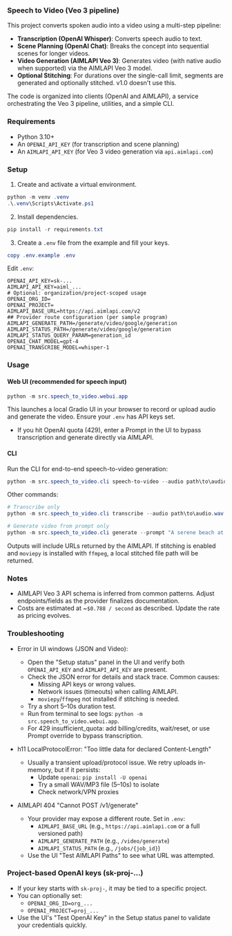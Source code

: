 ### Speech to Video (Veo 3 pipeline)

This project converts spoken audio into a video using a multi-step pipeline:

- **Transcription (OpenAI Whisper)**: Converts speech audio to text.
- **Scene Planning (OpenAI Chat)**: Breaks the concept into sequential scenes for longer videos.
- **Video Generation (AIMLAPI Veo 3)**: Generates video (with native audio when supported) via the AIMLAPI Veo 3 model.
- **Optional Stitching**: For durations over the single-call limit, segments are generated and optionally stitched. v1.0 doesn't use this.

The code is organized into clients (OpenAI and AIMLAPI), a service orchestrating the Veo 3 pipeline, utilities, and a simple CLI.

### Requirements

- Python 3.10+
- An `OPENAI_API_KEY` (for transcription and scene planning)
- An `AIMLAPI_API_KEY` (for Veo 3 video generation via `api.aimlapi.com`)

### Setup

1) Create and activate a virtual environment.

```powershell
python -m venv .venv
.\.venv\Scripts\Activate.ps1
```

2) Install dependencies.

```powershell
pip install -r requirements.txt
```

3) Create a `.env` file from the example and fill your keys.

```powershell
copy .env.example .env
```

Edit `.env`:

```
OPENAI_API_KEY=sk-...
AIMLAPI_API_KEY=aiml_...
# Optional: organization/project-scoped usage
OPENAI_ORG_ID=
OPENAI_PROJECT=
AIMLAPI_BASE_URL=https://api.aimlapi.com/v2
## Provider route configuration (per sample program)
AIMLAPI_GENERATE_PATH=/generate/video/google/generation
AIMLAPI_STATUS_PATH=/generate/video/google/generation
AIMLAPI_STATUS_QUERY_PARAM=generation_id
OPENAI_CHAT_MODEL=gpt-4
OPENAI_TRANSCRIBE_MODEL=whisper-1
```

### Usage

#### Web UI (recommended for speech input)

```powershell
python -m src.speech_to_video.webui.app
```

This launches a local Gradio UI in your browser to record or upload audio and generate the video. Ensure your `.env` has API keys set.

- If you hit OpenAI quota (429), enter a Prompt in the UI to bypass transcription and generate directly via AIMLAPI.

#### CLI

Run the CLI for end-to-end speech-to-video generation:

```powershell
python -m src.speech_to_video.cli speech-to-video --audio path\to\audio.wav --duration 60 --quality high
```

Other commands:

```powershell
# Transcribe only
python -m src.speech_to_video.cli transcribe --audio path\to\audio.wav

# Generate video from prompt only
python -m src.speech_to_video.cli generate --prompt "A serene beach at sunset" --duration 10 --quality high
```

Outputs will include URLs returned by the AIMLAPI. If stitching is enabled and `moviepy` is installed with `ffmpeg`, a local stitched file path will be returned.

### Notes

- AIMLAPI Veo 3 API schema is inferred from common patterns. Adjust endpoints/fields as the provider finalizes documentation.
- Costs are estimated at ~`$0.788 / second` as described. Update the rate as pricing evolves.

### Troubleshooting

- Error in UI windows (JSON and Video):
  - Open the "Setup status" panel in the UI and verify both `OPENAI_API_KEY` and `AIMLAPI_API_KEY` are present.
  - Check the JSON error for details and stack trace. Common causes:
    - Missing API keys or wrong values.
    - Network issues (timeouts) when calling AIMLAPI.
    - `moviepy`/`ffmpeg` not installed if stitching is needed.
  - Try a short 5–10s duration test.
  - Run from terminal to see logs: `python -m src.speech_to_video.webui.app`.
  - For 429 insufficient_quota: add billing/credits, wait/reset, or use Prompt override to bypass transcription.

- h11 LocalProtocolError: "Too little data for declared Content-Length"
  - Usually a transient upload/protocol issue. We retry uploads in-memory, but if it persists:
    - Update `openai`: `pip install -U openai`
    - Try a small WAV/MP3 file (5–10s) to isolate
    - Check network/VPN proxies

- AIMLAPI 404 "Cannot POST /v1/generate"
  - Your provider may expose a different route. Set in `.env`:
    - `AIMLAPI_BASE_URL` (e.g., `https://api.aimlapi.com` or a full versioned path)
    - `AIMLAPI_GENERATE_PATH` (e.g., `/video/generate`)
    - `AIMLAPI_STATUS_PATH` (e.g., `/jobs/{job_id}`)
  - Use the UI "Test AIMLAPI Paths" to see what URL was attempted.

### Project-based OpenAI keys (sk-proj-...)

- If your key starts with `sk-proj-`, it may be tied to a specific project.
- You can optionally set:
  - `OPENAI_ORG_ID=org_...`
  - `OPENAI_PROJECT=proj_...`
- Use the UI's "Test OpenAI Key" in the Setup status panel to validate your credentials quickly.


